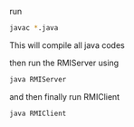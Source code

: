 run

```zsh
javac *.java
```
This will compile all java codes


then run the RMIServer using
```zsh
java RMIServer
```

and then finally run RMIClient
```zsh
java RMIClient
```
